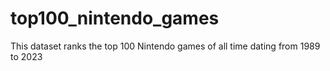 # top100_nintendo_games
This dataset ranks the top 100 Nintendo games of all time dating from 1989 to 2023
